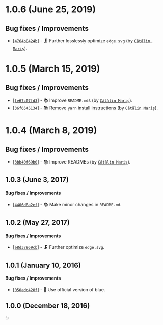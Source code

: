 # 1.0.6 (June 25, 2019)

## Bug fixes / Improvements

* [[`4764b8424b`](https://github.com/alrra/browser-logos/commit/4764b8424b0b88ec1d03a2e14162bf2ddaa4ce85)] - 🗜️ Further losslessly optimize `edge.svg` (by [`Cătălin Mariș`](https://github.com/alrra)).


# 1.0.5 (March 15, 2019)

## Bug fixes / Improvements

* [[`fe67c07fd3`](https://github.com/alrra/browser-logos/commit/fe67c07fd39322ac5378f63f9f9d50422d7658b7)] - 📚 Improve `README.md`s (by [`Cătălin Mariș`](https://github.com/alrra)).
* [[`36f6545134`](https://github.com/alrra/browser-logos/commit/36f65451346e2a5b4cb711b73665bafcd9ddacda)] - 📚 Remove `yarn` install instructions (by [`Cătălin Mariș`](https://github.com/alrra)).


# 1.0.4 (March 8, 2019)

## Bug fixes / Improvements

* [[`3bb40f69b0`](https://github.com/alrra/browser-logos/commit/3bb40f69b0cce0795655e43d42f802b8f9393cc0)] - 📚 Improve READMEs (by [`Cătălin Mariș`](https://github.com/alrra)).


## 1.0.3 (June 3, 2017)

#### Bug fixes / Improvements

* [[`4406d8a2ef`](https://github.com/alrra/browser-logos/commit/4406d8a2ef0f9cf1fd91cf1c9b438b2096a51bba)] - 📚 Make minor changes in `README.md`.


## 1.0.2 (May 27, 2017)

#### Bug fixes / Improvements

* [[`e8d37969cb`](https://github.com/alrra/browser-logos/commit/e8d37969cb7f8a30f59f85805efaf89a0141cc28)] - 🗜 Further optimize `edge.svg`.


## 1.0.1 (January 10, 2016)

#### Bug fixes / Improvements

* [[`050adc428f`](https://github.com/alrra/browser-logos/commit/050adc428f38214459ab454c21a24447bc08eda5)] - 🔧 Use official version of blue.


## 1.0.0 (December 18, 2016)

✨
